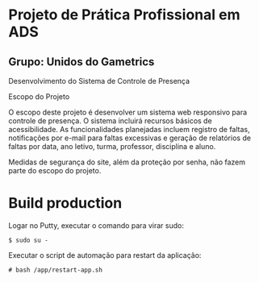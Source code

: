 # Projeto de Prática Profissional em ADS
## Grupo: Unidos do Gametrics

Desenvolvimento do Sistema de Controle de Presença

Escopo do Projeto

O escopo deste projeto é desenvolver um sistema web responsivo para controle de presença. O sistema incluirá recursos básicos de acessibilidade. As funcionalidades planejadas incluem registro de faltas, notificações por e-mail para faltas excessivas e geração de relatórios de faltas por data, ano letivo, turma, professor, disciplina e aluno.

Medidas de segurança do site, além da proteção por senha, não fazem parte do escopo do projeto.

# Build production
Logar no Putty, executar o comando para virar sudo:
```
$ sudo su -
```

Executar o script de automação para restart da aplicação:
```
# bash /app/restart-app.sh
```